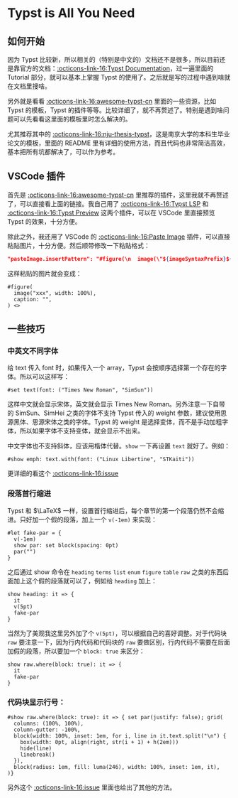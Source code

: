 # Typst is All You Need

## 如何开始

因为 Typst 比较新，所以相关的（特别是中文的）文档还不是很多，所以目前还是靠官方的文档：[:octicons-link-16:Typst Documentation](https://typst.app/docs)，过一遍里面的 Tutorial 部分，就可以基本上掌握 Typst 的使用了。之后就是写的过程中遇到啥就在文档里搜啥。

另外就是看看 [:octicons-link-16:awesome-typst-cn](https://github.com/typst-doc-cn/awesome-typst-cn) 里面的一些资源，比如 Typst 的模板，Typst 的插件等等。比较详细了，就不再赘述了。特别是遇到啥问题可以先看看这里面的模板里时怎么解决的。

尤其推荐其中的 [:octicons-link-16:nju-thesis-typst](https://github.com/nju-lug/nju-thesis-typst)，这是南京大学的本科生毕业论文的模板，里面的 README 里有详细的使用方法，而且代码也非常简洁高效，基本把所有坑都解决了，可以作为参考。

## VSCode 插件

首先是 [:octicons-link-16:awesome-typst-cn](https://github.com/typst-doc-cn/awesome-typst-cn) 里推荐的插件，这里我就不再赘述了，可以直接看上面的链接。我自己用了 [:octicons-link-16:Typst LSP](https://marketplace.visualstudio.com/items?itemName=nvarner.typst-lsp) 和 [:octicons-link-16:Typst Preview](https://marketplace.visualstudio.com/items?itemName=mgt19937.typst-preview) 这两个插件，可以在 VSCode 里直接预览 Typst 的效果，十分方便。

除此之外，我还用了 VSCode 的 [:octicons-link-16:Paste Image](https://marketplace.visualstudio.com/items?itemName=mushan.vscode-paste-image) 插件，可以直接粘贴图片，十分方便。然后顺带修改一下粘贴格式：

```json
"pasteImage.insertPattern": "#figure(\n  image(\"${imageSyntaxPrefix}${imageFilePath}${imageSyntaxSuffix}\", width: 100%),\n  caption: \"\",\n) <>",
```

这样粘贴的图片就会变成：

```typ
#figure(
  image("xxx", width: 100%),
  caption: "",
) <>
```

## 一些技巧

### 中英文不同字体

给 text 传入 font 时，如果传入一个 array，Typst 会按顺序选择第一个存在的字体。所以可以这样写：

```typ
#set text(font: ("Times New Roman", "SimSun"))
```

这样中文就会显示宋体，英文就会显示 Times New Roman。另外注意一下自带的 SimSun、SimHei 之类的字体不支持 Typst 传入的 weight 参数，建议使用思源黑体、思源宋体之类的字体。Typst 的 weight 是选择变体，而不是手动加粗字体，所以如果字体不支持变体，就会显示不出来。

中文字体也不支持斜体，应该用楷体代替。`show` 一下再设置 `text` 就好了。例如：

```typ
#show emph: text.with(font: ("Linux Libertine", "STKaiti"))
```

更详细的看这个 [:octicons-link-16:issue](https://github.com/typst/typst/issues/725)

### 段落首行缩进

Typst 和 $\LaTeX$ 一样，设置首行缩进后，每个章节的第一个段落仍然不会缩进。只好加一个假的段落，加上一个 `v(-1em)` 来实现：

```typ
#let fake-par = {
  v(-1em)
  show par: set block(spacing: 0pt)
  par("")
}
```

之后通过 show 命令在 `heading` `terms` `list` `enum` `figure` `table` `raw` 之类的东西后面加上这个假的段落就可以了，例如给 `heading` 加上：

```typ
show heading: it => {
  it
  v(5pt)
  fake-par
}
```

当然为了美观我这里另外加了个 `v(5pt)`，可以根据自己的喜好调整。对于代码块 `raw` 要注意一下，因为行内代码和代码块的 `raw` 要做区别，行内代码不需要在后面加假的段落，所以要加一个 `block: true` 来区分：

```typ
show raw.where(block: true): it => {
  it
  fake-par
}
```

### 代码块显示行号：

```typ
#show raw.where(block: true): it => { set par(justify: false); grid(
  columns: (100%, 100%),
  column-gutter: -100%,
  block(width: 100%, inset: 1em, for i, line in it.text.split("\n") {
    box(width: 0pt, align(right, str(i + 1) + h(2em)))
    hide(line)
    linebreak()
  }),
  block(radius: 1em, fill: luma(246), width: 100%, inset: 1em, it),
)}
```

另外这个 [:octicons-link-16:issue](https://github.com/typst/typst/issues/344) 里面也给出了其他的方法。
